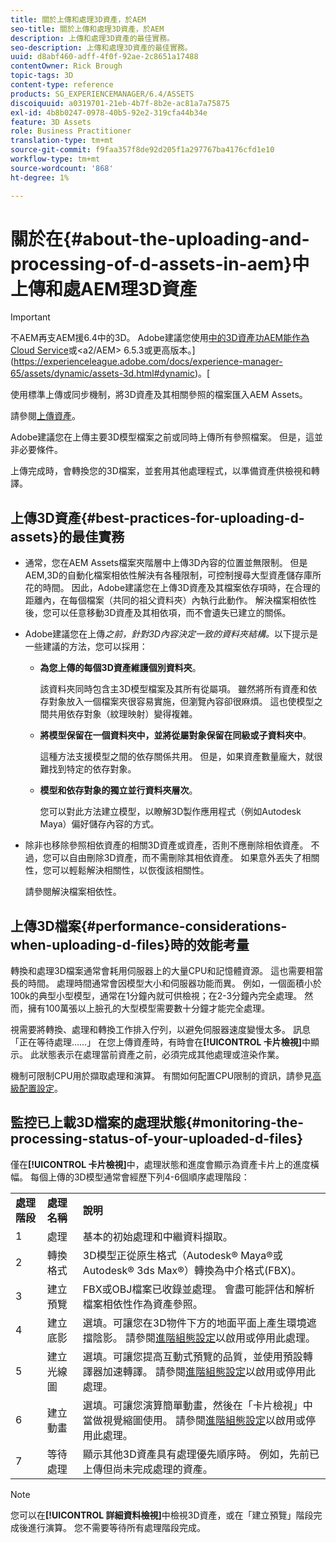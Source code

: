 ```yaml
---
title: 關於上傳和處理3D資產，於AEM
seo-title: 關於上傳和處理3D資產，於AEM
description: 上傳和處理3D資產的最佳實務。
seo-description: 上傳和處理3D資產的最佳實務。
uuid: d8abf460-adff-4f0f-92ae-2c8651a17488
contentOwner: Rick Brough
topic-tags: 3D
content-type: reference
products: SG_EXPERIENCEMANAGER/6.4/ASSETS
discoiquuid: a0319701-21eb-4b7f-8b2e-ac81a7a75875
exl-id: 4b8b0247-0978-40b5-92e2-319cfa44b34e
feature: 3D Assets
role: Business Practitioner
translation-type: tm+mt
source-git-commit: f9faa357f8de92d205f1a297767ba4176cfd1e10
workflow-type: tm+mt
source-wordcount: '868'
ht-degree: 1%

---
```


# 關於在{#about-the-uploading-and-processing-of-d-assets-in-aem}中上傳和處AEM理3D資產

>[!IMPORTANT]
>
>不AEM再支AEM援6.4中的3D。 Adobe建議您使用[中的3D資產功AEM能作為Cloud Service](https://experienceleague.adobe.com/docs/experience-manager-cloud-service/assets/dynamicmedia/assets-3d.html#dynamicmedia)或&lt;a2/AEM> 6.5.3或更高版本。](https://experienceleague.adobe.com/docs/experience-manager-65/assets/dynamic/assets-3d.html#dynamic)。[

使用標準上傳或同步機制，將3D資產及其相關參照的檔案匯入AEM Assets。

請參閱[上傳資產](managing-assets-touch-ui.md#uploading-assets)。

Adobe建議您在上傳主要3D模型檔案之前或同時上傳所有參照檔案。 但是，這並非必要條件。

上傳完成時，會轉換您的3D檔案，並套用其他處理程式，以準備資產供檢視和轉譯。

## 上傳3D資產{#best-practices-for-uploading-d-assets}的最佳實務

* 通常，您在AEM Assets檔案夾階層中上傳3D內容的位置並無限制。 但是AEM,3D的自動化檔案相依性解決有各種限制，可控制搜尋大型資產儲存庫所花的時間。 因此，Adobe建議您在上傳3D資產及其檔案依存項時，在合理的距離內，在每個檔案（共同的祖父資料夾）內執行此動作。 解決檔案相依性後，您可以任意移動3D資產及其相依項，而不會遺失已建立的關係。
* Adobe建議您在上傳&#x200B;*之前，針對3D內容決定一致的資料夾結構。*&#x200B;以下提示是一些建議的方法，您可以採用：

   * **為您上傳的每個3D資產維護個別資料夾**。

      該資料夾同時包含主3D模型檔案及其所有從屬項。 雖然將所有資產和依存對象放入一個檔案夾很容易實施，但瀏覽內容卻很麻煩。 這也使模型之間共用依存對象（紋理映射）變得複雜。

   * **將模型保留在一個資料夾中，並將從屬對象保留在同級或子資料夾中**。

      這種方法支援模型之間的依存關係共用。 但是，如果資產數量龐大，就很難找到特定的依存對象。

   * **模型和依存對象的獨立並行資料夾層次**。

      您可以對此方法建立模型，以瞭解3D製作應用程式（例如Autodesk Maya）偏好儲存內容的方式。

* 除非也移除參照相依資產的相關3D資產或資產，否則不應刪除相依資產。 不過，您可以自由刪除3D資產，而不需刪除其相依資產。 如果意外丟失了相關性，您可以輕鬆解決相關性，以恢復該相關性。

   請參閱解決檔案相依性。

## 上傳3D檔案{#performance-considerations-when-uploading-d-files}時的效能考量

轉換和處理3D檔案通常會耗用伺服器上的大量CPU和記憶體資源。 這也需要相當長的時間。 處理時間通常會因模型大小和伺服器功能而異。 例如，一個面積小於100k的典型小型模型，通常在1分鐘內就可供檢視；在2-3分鐘內完全處理。 然而，擁有100萬張以上臉孔的大型模型需要數十分鐘才能完全處理。

視需要將轉換、處理和轉換工作排入佇列，以避免伺服器速度變慢太多。 訊息「正在等待處理……」 在您上傳資產時，有時會在&#x200B;**[!UICONTROL 卡片檢視]**&#x200B;中顯示。 此狀態表示在處理當前資產之前，必須完成其他處理或渲染作業。

機制可限制CPU用於擷取處理和演算。 有關如何配置CPU限制的資訊，請參見[高級配置設定](advanced-config-3d.md)。

## 監控已上載3D檔案的處理狀態{#monitoring-the-processing-status-of-your-uploaded-d-files}

僅在&#x200B;**[!UICONTROL 卡片檢視]**&#x200B;中，處理狀態和進度會顯示為資產卡片上的進度橫幅。 每個上傳的3D模型通常會經歷下列4-6個順序處理階段：

<table> 
 <tbody> 
  <tr> 
   <td><strong>處理階段</strong><br /> </td> 
   <td><strong>處理名稱</strong></td> 
   <td><strong>說明</strong></td> 
  </tr> 
  <tr> 
   <td>1</td> 
   <td>處理</td> 
   <td>基本的初始處理和中繼資料擷取。</td> 
  </tr> 
  <tr> 
   <td>2</td> 
   <td>轉換格式</td> 
   <td>3D模型正從原生格式（Autodesk® Maya®或Autodesk® 3ds Max®）轉換為中介格式(FBX)。</td> 
  </tr> 
  <tr> 
   <td>3</td> 
   <td>建立預覽</td> 
   <td>FBX或OBJ檔案已收錄並處理。 會盡可能評估和解析檔案相依性作為資產參照。</td> 
  </tr> 
  <tr> 
   <td>4</td> 
   <td>建立底影</td> 
   <td>選填。可讓您在3D物件下方的地面平面上產生環境遮擋陰影。 請參閱<a href="/help/assets/advanced-config-3d.md">進階組態設定</a>以啟用或停用此處理。</td> 
  </tr> 
  <tr> 
   <td>5<br /> </td> 
   <td>建立光線圖</td> 
   <td>選填。可讓您提高互動式預覽的品質，並使用預設轉譯器加速轉譯。 請參閱<a href="/help/assets/advanced-config-3d.md">進階組態設定</a>以啟用或停用此處理。</td> 
  </tr> 
  <tr> 
   <td>6<br /> </td> 
   <td>建立動畫</td> 
   <td>選填。可讓您演算簡單動畫，然後在「卡片檢視」中當做視覺縮圖使用。 請參閱<a href="/help/assets/advanced-config-3d.md">進階組態設定</a>以啟用或停用此處理。</td> 
  </tr> 
  <tr> 
   <td>7<br /> </td> 
   <td>等待處理</td> 
   <td>顯示其他3D資產具有處理優先順序時。 例如，先前已上傳但尚未完成處理的資產。</td> 
  </tr> 
 </tbody> 
</table>

>[!NOTE]
>
>您可以在&#x200B;**[!UICONTROL 詳細資料檢視]**&#x200B;中檢視3D資產，或在「建立預覽」階段完成後進行演算。 您不需要等待所有處理階段完成。
